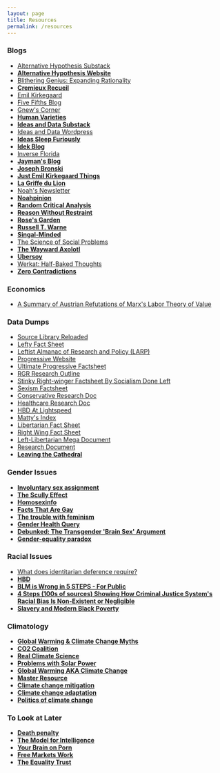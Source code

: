 ```yaml
---
layout: page
title: Resources
permalink: /resources
---
```


<div id="left-column">
<div markdown="1">

### Blogs

*   [Alternative Hypothesis Substack](https://thealternativehypothesis.substack.com/archive)
*   **[Alternative Hypothesis Website](https://web.archive.org/web/20220531093112/https://thealternativehypothesis.org/index.php/about-the-alternative-hypothesis/)**
*   [Blithering Genius: Expanding Rationality](https://expandingrationality.substack.com/)
*   **[Cremieux Recueil](https://www.cremieux.xyz/)**
*   [Emil Kirkegaard](https://front.emilkirkegaard.dk/)
*   [Five Fifths Blog](https://fivefifthsblog.substack.com/)
*   [Gnew's Corner](https://gnew.substack.com/archive)
*   **[Human Varieties](https://humanvarieties.org/)**
*   **[Ideas and Data Substack](https://seanlast.substack.com/archive)**
*   [Ideas and Data Wordpress](https://ideasanddata.wordpress.com/)
*   **[Ideas Sleep Furiously](https://ideassleepfuriously.substack.com/)**
*   **[Idek Blog](https://medium.com/@Idek)**
*   [Inverse Florida](https://inverseflorida.substack.com/)
*   **[Jayman's Blog](https://jaymans.wordpress.com/)**
*   **[Joseph Bronski](https://substack.com/@josephbronski)**
*   **[Just Emil Kirkegaard Things](https://kirkegaard.substack.com/)**
*   **[La Griffe du Lion](http://www.lagriffedulion.f2s.com/index.html)**
*   [Noah's Newsletter](https://noahcarl.substack.com/archive?sort=new)
*   **[Noahpinion](https://www.noahpinion.blog/archive)**
*   **[Random Critical Analysis](https://randomcriticalanalysis.com/)**
*   **[Reason Without Restraint](https://reasonwithoutrestraint.com/)**
*   **[Rose's Garden](https://rosewrist.substack.com/)**
*   **[Russell T. Warne](https://russellwarne.com/)**
*   **[Singal-Minded](https://jessesingal.substack.com/?utm_source=homepage_recommendations&utm_campaign=1111741)**
*   [The Science of Social Problems](https://scienceofsocialproblems.com/blog/)
*   **[The Wayward Axolotl](https://thewaywardaxolotl.blogspot.com/)**
*   **[Ubersoy](https://ubersoy.substack.com/)**
*   [Werkat: Half-Baked Thoughts](https://werkat.substack.com/)
*   **[Zero Contradictions](https://zerocontradictions.net/)**

### Economics

*  [A Summary of Austrian Refutations of Marx's Labor Theory of Value](https://docs.google.com/document/d/1lzzBPSfpoa3_R_sP0iVkpZnINUMBZUWV_wzy_LKIBso/edit)

</div>
</div>
    
<div id="middle-column">
<div markdown="1">
        
### Data Dumps

*  [Source Library Reloaded](https://the-source-library.github.io/)
*  [Lefty Fact Sheet](https://docs.google.com/document/d/1sLgLinCmSZP7QbXoVjZCkY89cNJ8MIawX2ycCzbnCmY/edit)
*  [Leftist Almanac of Research and Policy (LARP)](https://docs.google.com/document/d/1mQhMGz6SeDPXJjkNcO8FuNsTaA6Q5McAxTw6VqQ1dPs/edit)
*  [Progressive Website](https://sites.google.com/view/matteristheminimum/home?authuser=0)
*  [Ultimate Progressive Factsheet](https://docs.google.com/document/d/1xNUNfQddTaEc3SA9LU2ByeQ-1zT_s4qi-HVqLqwYhFQ/edit)
*  [RGR Research Outline](https://docs.google.com/document/d/1BRV3U0HHE40XlgFoM2wlzeb6vqjTgYms/mobilebasic)
*  [Stinky Right-winger Factsheet By Socialism Done Left](https://socdoneleft.github.io/stinky_rightwinger_factsheet.html)
*  [Sexism Factsheet](https://docs.google.com/document/d/1RDnpCSIghRBlsXoY-YOG3jtfG7ELEkn995KkC0OqHro/edit#)
*  [Conservative Research Doc](https://docs.google.com/document/d/1mqemiW_rBw8e7KsxkpdLEmFJ9ynnrVS-OU1XL7Y2QB0/edit#)
*  [Healthcare Research Doc](https://docs.google.com/document/d/1-xDTcHLU2LMN9R70bjrLPVlgwy5dX5V5NGCcvjRTZc0/edit)
*  [HBD At Lightspeed](https://not-equal.org/HBDAtLightSpeed.pdf)
*  [Matty's Index](https://drive.google.com/file/d/1h4dbFRlFGfLKwpQM51TL3pgnN77C_gLq/view)
*  [Libertarian Fact Sheet](https://docs.google.com/document/d/1f4MupVrgz_YcsDXGOdTHyOBDVBEn_s_IVgqyrURvPX4/edit)
*  [Right Wing Fact Sheet](https://docs.google.com/document/d/10i7GdDU_TFMybmxokyXdMjvhJTqC4Tk-TM3pUGhoPdI/edit)
*  [Left-Libertarian Mega Document](https://docs.google.com/document/d/1baYefN-5_dVLsAh4mBrKYKImdRD5mNloM4VtHx71NzU/edit)
*  [Research Document](https://docs.google.com/document/d/1PKDABLjgkWS8e4ShiIcCF8I0P7spKSUet9LnKdpPQWA/edit#)
*  **[Leaving the Cathedral](https://temora.neocities.org/b/TALAU3.pdf)**

### Gender Issues

*  **[Involuntary sex assignment](https://en.wikipedia.org/wiki/Genital_modification_and_mutilation#Involuntary_sex_assignment)**
*  **[The Scully Effect](https://en.wikipedia.org/wiki/Dana_Scully#%22The_Scully_Effect%22)**
*  **[Homosexinfo](http://www.homosexinfo.org/)**
*  **[Facts That Are Gay](https://files.catbox.moe/w67ifz.pdf)**
*  **[The trouble with feminism](https://necpluribusimpar.net/the-trouble-with-feminism/)**
*  **[Gender Health Query](https://www.genderhq.org/trans-youth-regret-rates-long-term-mental-health)**
*  **[Debunked: The Transgender 'Brain Sex' Argument](https://buttonslives.substack.com/p/debunked-the-transgender-brain-sex)**
*  **[Gender-equality paradox](https://en.wikipedia.org/wiki/Gender-equality_paradox)**

</div>
</div>
    
<div id="right-column">
<div markdown="1"> 
        
### Racial Issues

*  [What does identitarian deference require?](https://mattbruenig.com/2013/02/26/what-does-identitarian-deference-require/)
*  **[HBD](http://www.humanbiologicaldiversity.com/)**
*  **[BLM is Wrong in 5 STEPS - For Public](https://docs.google.com/document/d/1ylDnGSk1kery15S1vKc3ydxYcvApy02JZ9mufWR88nc/edit)**
*  **[4 Steps (100s of sources) Showing How Criminal Justice System's Racial Bias Is Non-Existent or Negligible ](https://docs.google.com/document/d/1I2CiV8fGWVMFgt2enjysCmdOBhAxfb-ZgvcDXGFn9KE/edit)**
*  **[Slavery and Modern Black Poverty](https://ideasanddata.wordpress.com/2019/06/11/slavery-and-modern-black-poverty/)**

### Climatology

*  **[Global Warming & Climate Change Myths](https://skepticalscience.com/argument.php)**
*  **[CO2 Coalition](https://co2coalition.org/facts/)**
*  **[Real Climate Science](https://realclimatescience.com/)**
*  **[Problems with Solar Power](https://docs.google.com/document/d/1gTwu4bI13ewq6wHYSBhvwfRptf6NL8u-03vFEnrKscA/edit)**
*  **[Global Warming AKA Climate Change](https://docs.google.com/document/d/1vHU2hHXebxpvExT7srNNnX-VM7Qn9Ak_ZmdKCIcUti8/edit)**
*  **[Master Resource](https://www.masterresource.org/)**
*  **[Climate change mitigation](https://en.wikipedia.org/wiki/Climate_change_mitigation)**
*  **[Climate change adaptation](https://en.wikipedia.org/wiki/Climate_change_adaptation)**
*  **[Politics of climate change](https://en.wikipedia.org/wiki/Politics_of_climate_change)**

### To Look at Later

*  **[Death penalty](https://docs.google.com/document/d/1GWsc0ZZb1SNPqrfltILmZ6ANG2ylAfFK9Nvq9Qxw7g0/edit)**
*  **[The Model for Intelligence](https://files.catbox.moe/q511hd.pdf)**
*  **[Your Brain on Porn](https://www.yourbrainonporn.com/research/)**
*  **[Free Markets Work](https://docs.google.com/document/d/1DMJmApJ0ueMKn5viHJlLA2t4WyKF4T0P/edit#h)**
*  **[The Equality Trust](https://equalitytrust.org.uk/)**

</div>
</div>
